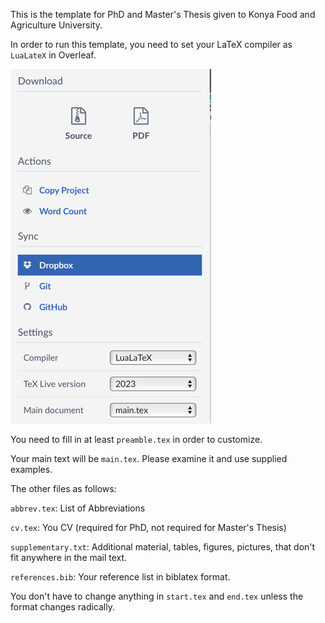 This is the template for PhD and Master's Thesis given to Konya Food and Agriculture University.

In order to run this template, you need to set your LaTeX compiler as ```LuaLateX``` in Overleaf.

![img.png](img.png)

You need to fill in at least ``preamble.tex`` in order to customize.

Your main text will be ``main.tex``. Please examine it and use supplied examples.

The other files as follows:

``abbrev.tex``: List of Abbreviations

``cv.tex``: You CV (required for PhD, not required for Master's Thesis)

``supplementary.txt``: Additional material, tables, figures, pictures, that don't fit anywhere in the mail text.

``references.bib``: Your reference list in biblatex format.

You don't have to change anything in ``start.tex`` and ``end.tex`` unless the format changes radically.

